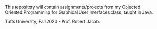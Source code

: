 
This repository will contain assignments/projects from my Objected Oriented Programming for Graphical User Interfaces class, taught in Java.

Tufts University, Fall 2020 - Prof. Robert Jacob.

